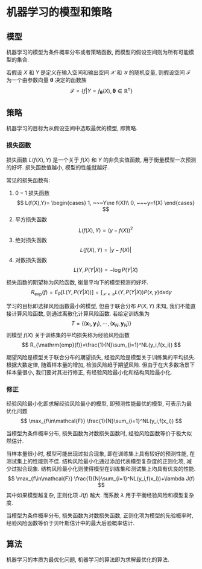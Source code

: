 # 机器学习的模型和策略

## 模型

机器学习的模型为条件概率分布或者策略函数, 而模型的假设空间则为所有可能模型的集合.

若假设 $X$ 和 $Y$ 是定义在输入空间和输出空间 $\mathcal{X}$ 和 $\mathcal{Y}$ 的随机变量, 则假设空间 $\mathcal{F}$ 为一个由参数向量 $\boldsymbol{\theta}$ 决定的函数族
$$
\mathcal{F}=\{f|Y=f_{\boldsymbol{\theta}}(X),\boldsymbol{\theta}\in\mathbb{R}^n\}
$$

## 策略

机器学习的目标为从假设空间中选取最优的模型, 即策略.

### 损失函数

损失函数 $L(f(X),Y)$ 是一个关于 $f(X)$ 和 $Y$ 的非负实值函数, 用于衡量模型一次预测的好坏. 损失函数值越小, 模型的性能就越好.

常见的损失函数有:

1. $0-1$ 损失函数
   $$
   L(f(X),Y)=
   \begin{cases}
   1, ~~~Y\ne f(X)\\
   0, ~~~y=f(X)
   \end{cases}
   $$
2. 平方损失函数
   $$
   L(f(X),Y)=(y-f(X))^2
   $$
3. 绝对损失函数
   $$
   L(f(X),Y)=|y-f(X)|
   $$
4. 对数损失函数
   $$
   L(Y,P(Y|X))=-\log P(Y|X)
   $$

损失函数的期望称为风险函数, 衡量平均下的模型预测的好坏.
$$
R_{\exp}(f)=E_P[L(Y,P(Y|X))]=\int_{\mathcal{X}\times\mathcal{Y}}L(Y,P(Y|X))P(x,y)\mathrm{d}x\mathrm{d}y
$$

学习的目标即选择风险函数最小的模型, 但由于联合分布 $P(X,Y)$ 未知, 我们不能直接计算风险函数, 则通过离散化计算风险函数. 若给定训练集为
$$
T=\{(\boldsymbol{x}_1,\boldsymbol{y}_1), \cdots ,(\boldsymbol{x}_N,\boldsymbol{y}_N)\}
$$
则模型 $f(X)$ 关于训练集的平均损失称为经验风险函数
$$
R_{\mathrm{emp}(f)}=\frac{1}{N}\sum_{i=1}^NL(y_i,f(x_i))
$$

期望风险是模型关于联合分布的期望损失, 经验风险是模型关于训练集的平均损失. 根据大数定律, 随着样本量的增加, 检验风险趋于期望风险. 但由于在大多数场景下样本量很小, 我们要对其进行修正, 有经验风险最小化和结构风险最小化.

### 修正

经验风险最小化即求解经验风险最小的模型, 即预测性能最优的模型, 可表示为最优化问题
$$
\max_{f\in\mathcal{F}} \frac{1}{N}\sum_{i=1}^NL(y_i,f(x_i))
$$

当模型为条件概率分布, 损失函数为对数损失函数时, 经验风险函数等价于极大似然估计.

当样本量很小时, 模型可能出现过拟合现象, 即在训练集上具有较好的预测性能, 在测试集上的性能则不佳. 结构风险最小化通过添加代表模型复杂度的正则化项, 减少过拟合现象. 结构风险最小化则使得模型在训练集和测试集上均具有优良的性能.
$$
\max_{f\in\mathcal{F}} \frac{1}{N}\sum_{i=1}^NL(y_i,f(x_i))+\lambda J(f)
$$
其中如果模型越复杂, 正则化项 $J(f)$ 越大. 而系数 $\lambda$ 用于平衡经验风险和模型复杂度.

当模型为条件概率分布, 损失函数为对数损失函数, 正则化项为模型的先验概率时, 经验风险函数等价于贝叶斯估计中的最大后验概率估计.

## 算法

机器学习的本质为最优化问题, 机器学习的算法即为求解最优化的算法.